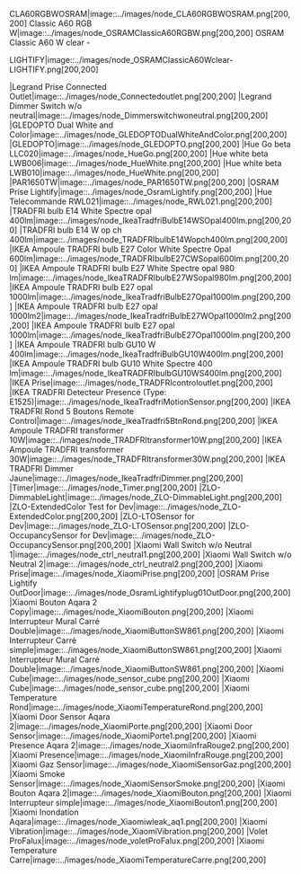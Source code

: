 
CLA60RGBWOSRAM|image::../images/node_CLA60RGBWOSRAM.png[200,200]
Classic A60 RGB W|image::../images/node_OSRAMClassicA60RGBW.png[200,200]
OSRAM Classic A60 W clear -

LIGHTIFY|image::../images/node_OSRAMClassicA60Wclear-LIGHTIFY.png[200,200]

|Legrand Prise Connected Outlet|image::../images/node_Connectedoutlet.png[200,200]
|Legrand Dimmer Switch w/o neutral|image::../images/node_Dimmerswitchwoneutral.png[200,200]
|GLEDOPTO Dual White and Color|image::../images/node_GLEDOPTODualWhiteAndColor.png[200,200]
|GLEDOPTO|image::../images/node_GLEDOPTO.png[200,200]
|Hue Go beta LLC020|image::../images/node_HueGo.png[200,200]
|Hue white beta LWB006|image::../images/node_HueWhite.png[200,200]
|Hue white beta LWB010|image::../images/node_HueWhite.png[200,200]
|PAR1650TW|image::../images/node_PAR1650TW.png[200,200]
|OSRAM Prise Lightify|image::../images/node_OsramLightify.png[200,200]
|Hue Telecommande RWL021|image::../images/node_RWL021.png[200,200]
|TRADFRI bulb E14 White Spectre opal 400lm|image::../images/node_IkeaTradfriBulbE14WSOpal400lm.png[200,200]
|TRADFRI bulb E14 W op ch 400lm|image::../images/node_TRADFRIbulbE14Wopch400lm.png[200,200]
|IKEA Ampoule TRADFRI bulb E27 Color White Spectre Opal 600lm|image::../images/node_TRADFRIbulbE27CWSopal600lm.png[200,200]
|IKEA Ampoule TRADFRI bulb E27 White Spectre opal 980 lm|image::../images/node_IkeaTRADFRIbulbE27WSopal980lm.png[200,200]
|IKEA Ampoule TRADFRI bulb E27 opal 1000lm|image::../images/node_IkeaTradfriBulbE27Opal1000lm.png[200,200]
|IKEA Ampoule TRADFRI bulb E27 opal 1000lm2|image::../images/node_IkeaTradfriBulbE27WOpal1000lm2.png[200,200]
|IKEA Ampoule TRADFRI bulb E27 opal 1000lm|image::../images/node_IkeaTradfriBulbE27Opal1000lm.png[200,200]
|IKEA Ampoule TRADFRI bulb GU10 W 400lm|image::../images/node_IkeaTradfriBulbGU10W400lm.png[200,200]
|IKEA Ampoule TRADFRI bulb GU10 White Spectre 400 lm|image::../images/node_IkeaTRADFRIbulbGU10WS400lm.png[200,200]
|IKEA Prise|image::../images/node_TRADFRIcontroloutlet.png[200,200]
|IKEA TRADFRI Detecteur Presence (Type: E1525)|image::../images/node_IkeaTradfriMotionSensor.png[200,200]
|IKEA TRADFRI Rond 5 Boutons Remote Control|image::../images/node_IkeaTradfri5BtnRond.png[200,200]
|IKEA Ampoule TRADFRI transformer 10W|image::../images/node_TRADFRItransformer10W.png[200,200]
|IKEA Ampoule TRADFRI transformer 30W|image::../images/node_TRADFRItransformer30W.png[200,200]
|IKEA TRADFRI Dimmer Jaune|image::../images/node_IkeaTradfriDimmer.png[200,200]
|Timer|image::../images/node_Timer.png[200,200]
|ZLO-DimmableLight|image::../images/node_ZLO-DimmableLight.png[200,200]
|ZLO-ExtendedColor Test for Dev|image::../images/node_ZLO-ExtendedColor.png[200,200]
|ZLO-LTOSensor for Dev|image::../images/node_ZLO-LTOSensor.png[200,200]
|ZLO-OccupancySensor for Dev|image::../images/node_ZLO-OccupancySensor.png[200,200]
|Xiaomi Wall Switch w/o Neutral 1|image::../images/node_ctrl_neutral1.png[200,200]
|Xiaomi Wall Switch w/o Neutral 2|image::../images/node_ctrl_neutral2.png[200,200]
|Xiaomi Prise|image::../images/node_XiaomiPrise.png[200,200]
|OSRAM Prise Lightify OutDoor|image::../images/node_OsramLightifyplug01OutDoor.png[200,200]
|Xiaomi Bouton Aqara 2 Copy|image::../images/node_XiaomiBouton.png[200,200]
|Xiaomi Interrupteur Mural Carré Double|image::../images/node_XiaomiButtonSW861.png[200,200]
|Xiaomi Interrupteur Carré simple|image::../images/node_XiaomiButtonSW861.png[200,200]
|Xiaomi Interrupteur Mural Carré Double|image::../images/node_XiaomiButtonSW861.png[200,200]
|Xiaomi Cube|image::../images/node_sensor_cube.png[200,200]
|Xiaomi Cube|image::../images/node_sensor_cube.png[200,200]
|Xiaomi Temperature Rond|image::../images/node_XiaomiTemperatureRond.png[200,200]
|Xiaomi Door Sensor Aqara 2|image::../images/node_XiaomiPorte.png[200,200]
|Xiaomi Door Sensor|image::../images/node_XiaomiPorte1.png[200,200]
|Xiaomi Presence Aqara 2|image::../images/node_XiaomiInfraRouge2.png[200,200]
|Xiaomi Presence|image::../images/node_XiaomiInfraRouge.png[200,200]
|Xiaomi Gaz Sensor|image::../images/node_XiaomiSensorGaz.png[200,200]
|Xiaomi Smoke Sensor|image::../images/node_XiaomiSensorSmoke.png[200,200]
|Xiaomi Bouton Aqara 2|image::../images/node_XiaomiBouton.png[200,200]
|Xiaomi Interrupteur simple|image::../images/node_XiaomiBouton1.png[200,200]
|Xiaomi Inondation Aqara|image::../images/node_Xiaomiwleak_aq1.png[200,200]
|Xiaomi Vibration|image::../images/node_XiaomiVibration.png[200,200]
|Volet ProFalux|image::../images/node_voletProFalux.png[200,200]
|Xiaomi Temperature Carre|image::../images/node_XiaomiTemperatureCarre.png[200,200]

